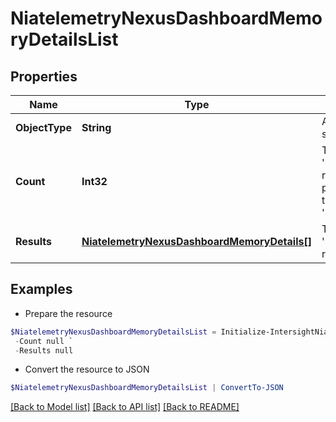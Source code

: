 # NiatelemetryNexusDashboardMemoryDetailsList
## Properties

Name | Type | Description | Notes
------------ | ------------- | ------------- | -------------
**ObjectType** | **String** | A discriminator value to disambiguate the schema of a HTTP GET response body. | 
**Count** | **Int32** | The total number of &#39;niatelemetry.NexusDashboardMemoryDetails&#39; resources matching the request, accross all pages. The &#39;Count&#39; attribute is included when the HTTP GET request includes the &#39;$inlinecount&#39; parameter. | [optional] 
**Results** | [**NiatelemetryNexusDashboardMemoryDetails[]**](NiatelemetryNexusDashboardMemoryDetails.md) | The array of &#39;niatelemetry.NexusDashboardMemoryDetails&#39; resources matching the request. | [optional] 

## Examples

- Prepare the resource
```powershell
$NiatelemetryNexusDashboardMemoryDetailsList = Initialize-IntersightNiatelemetryNexusDashboardMemoryDetailsList  -ObjectType null `
 -Count null `
 -Results null
```

- Convert the resource to JSON
```powershell
$NiatelemetryNexusDashboardMemoryDetailsList | ConvertTo-JSON
```

[[Back to Model list]](../README.md#documentation-for-models) [[Back to API list]](../README.md#documentation-for-api-endpoints) [[Back to README]](../README.md)

